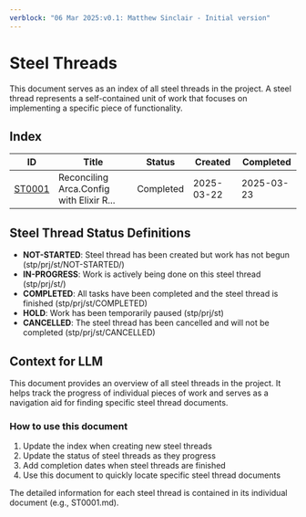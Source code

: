 ```yaml
---
verblock: "06 Mar 2025:v0.1: Matthew Sinclair - Initial version"
---
```

# Steel Threads

This document serves as an index of all steel threads in the project. A steel thread represents a self-contained unit of work that focuses on implementing a specific piece of functionality.

## Index
<!-- BEGIN: STEEL_THREAD_INDEX -->
| ID                      | Title                                    | Status       | Created    | Completed  |
| ----------------------- | ---------------------------------------- | ------------ | ---------- | ---------- |
| [ST0001](./ST0001.md)   | Reconciling Arca.Config with Elixir R... | Completed    | 2025-03-22 | 2025-03-23 |
<!-- END: STEEL_THREAD_INDEX -->

## Steel Thread Status Definitions

- **NOT-STARTED**: Steel thread has been created but work has not begun (stp/prj/st/NOT-STARTED/)
- **IN-PROGRESS**: Work is actively being done on this steel thread (stp/prj/st/)
- **COMPLETED**: All tasks have been completed and the steel thread is finished (stp/prj/st/COMPLETED)
- **HOLD**: Work has been temporarily paused (stp/prj/st)
- **CANCELLED**: The steel thread has been cancelled and will not be completed (stp/prj/st/CANCELLED)

## Context for LLM

This document provides an overview of all steel threads in the project. It helps track the progress of individual pieces of work and serves as a navigation aid for finding specific steel thread documents.

### How to use this document

1. Update the index when creating new steel threads
2. Update the status of steel threads as they progress
3. Add completion dates when steel threads are finished
4. Use this document to quickly locate specific steel thread documents

The detailed information for each steel thread is contained in its individual document (e.g., ST0001.md).
